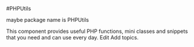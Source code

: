 #PHPUtils

maybe package name is PHPUtils

This component provides useful PHP functions, mini classes and snippets that you need and can use every day. Edit
Add topics.